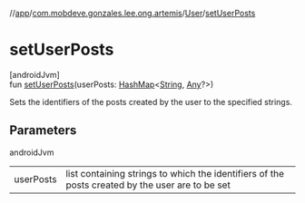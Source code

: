 //[app](../../../index.md)/[com.mobdeve.gonzales.lee.ong.artemis](../index.md)/[User](index.md)/[setUserPosts](set-user-posts.md)

# setUserPosts

[androidJvm]\
fun [setUserPosts](set-user-posts.md)(userPosts: [HashMap](https://kotlinlang.org/api/latest/jvm/stdlib/kotlin.collections/-hash-map/index.html)<[String](https://kotlinlang.org/api/latest/jvm/stdlib/kotlin/-string/index.html), [Any](https://kotlinlang.org/api/latest/jvm/stdlib/kotlin/-any/index.html)?>)

Sets the identifiers of the posts created by the user to the specified strings.

## Parameters

androidJvm

| | |
|---|---|
| userPosts | list containing strings to which the identifiers of the posts created by the user are to be set |
